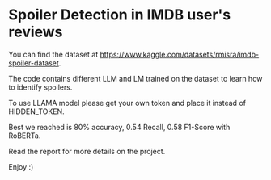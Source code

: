 # Spoiler Detection in IMDB user's reviews

You can find the dataset at https://www.kaggle.com/datasets/rmisra/imdb-spoiler-dataset.

The code contains different LLM and LM trained on the dataset to learn how to identify spoilers.

To use LLAMA model please get your own token and place it instead of HIDDEN_TOKEN.

Best we reached is 80% accuracy, 0.54 Recall, 0.58 F1-Score with RoBERTa.

Read the report for more details on the project.

Enjoy :)
